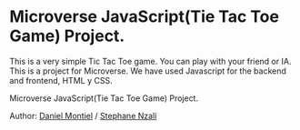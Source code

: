 
# Microverse JavaScript(Tie Tac Toe Game)  Project. 

This is a very simple Tic Tac Toe game. You can play with your friend or IA. 
This is a project for Microverse. We have used Javascript for the backend and frontend, HTML y CSS.

Microverse JavaScript(Tie Tac Toe Game)  Project. 

Author: <a href="https://github.com/danmontielh">Daniel Montiel</a> / <a href="https://github.com/TheBigSteph">Stephane Nzali</a>
